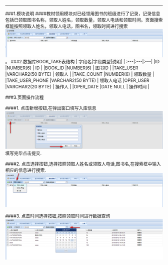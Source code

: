 ****



###1.模块说明
####教材领用模块对已经领用图书的班级进行了记录，记录信息包括已领取图书名称，领取人姓名，领取数量，领取人电话和领取时间。页面搜索框能按照领取人姓名，领取人电话，图书名，领取时间进行搜索![](/assets/2017-06-16_155833.png)。
###2.数据库BOOK_TAKE表结构
| 字段名|字段类型|说明|
| :---|:---|:---|
 |ID |NUMBER(6) | ID |
 |BOOK_ID |NUMBER(6) | 图书ID |
 |TAKE_USER |VARCHAR2(50 BYTE) | 领取人 |
 |TAKE_COUNT |NUMBER(6) | 领取数量 |
 |TAKE_USER_PHONE |VARCHAR2(50 BYTE) | 领取人电话
 |OPER_USER |VARCHAR2(20 BYTE) | 操作人 |
 |OPER_DATE |DATE NULL | 操作时间 |

###3.页面操作流程



####1. 点击新增按钮,在弹出窗口填写入库信息![](/assets/2017-06-16_160642.png)填写完毕点击提交.



####2. 点击选择按钮,选择按照领取人姓名或领取人电话,图书名,在搜索框中输入相应的信息进行搜索.![](/assets/2017-06-16_160721.png)



####3. 点击时间选择按钮,按照领取时间进行数据查询![](/assets/2017-06-16_155600.png)
